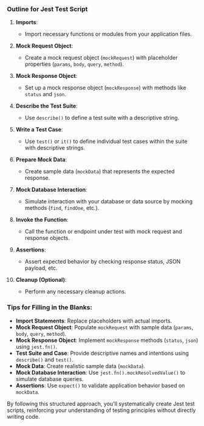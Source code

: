 ### Outline for Jest Test Script

1. **Imports**:
   - Import necessary functions or modules from your application files.

2. **Mock Request Object**:
   - Create a mock request object (`mockRequest`) with placeholder properties (`params`, `body`, `query`, `method`).

3. **Mock Response Object**:
   - Set up a mock response object (`mockResponse`) with methods like `status` and `json`.

4. **Describe the Test Suite**:
   - Use `describe()` to define a test suite with a descriptive string.

5. **Write a Test Case**:
   - Use `test()` or `it()` to define individual test cases within the suite with descriptive strings.

6. **Prepare Mock Data**:
   - Create sample data (`mockData`) that represents the expected response.

7. **Mock Database Interaction**:
   - Simulate interaction with your database or data source by mocking methods (`find`, `findOne`, etc.).

8. **Invoke the Function**:
   - Call the function or endpoint under test with mock request and response objects.

9. **Assertions**:
   - Assert expected behavior by checking response status, JSON payload, etc.

10. **Cleanup (Optional)**:
    - Perform any necessary cleanup actions.

### Tips for Filling in the Blanks:

- **Import Statements**: Replace placeholders with actual imports.
- **Mock Request Object**: Populate `mockRequest` with sample data (`params`, `body`, `query`, `method`).
- **Mock Response Object**: Implement `mockResponse` methods (`status`, `json`) using `jest.fn()`.
- **Test Suite and Case**: Provide descriptive names and intentions using `describe()` and `test()`.
- **Mock Data**: Create realistic sample data (`mockData`).
- **Mock Database Interaction**: Use `jest.fn().mockResolvedValue()` to simulate database queries.
- **Assertions**: Use `expect()` to validate application behavior based on `mockData`.

By following this structured approach, you'll systematically create Jest test scripts, reinforcing your understanding of testing principles without directly writing code.
